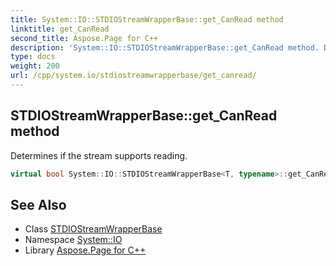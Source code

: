 ```yaml
---
title: System::IO::STDIOStreamWrapperBase::get_CanRead method
linktitle: get_CanRead
second_title: Aspose.Page for C++
description: 'System::IO::STDIOStreamWrapperBase::get_CanRead method. Determines if the stream supports reading in C++.'
type: docs
weight: 200
url: /cpp/system.io/stdiostreamwrapperbase/get_canread/
---
```

## STDIOStreamWrapperBase::get_CanRead method


Determines if the stream supports reading.

```cpp
virtual bool System::IO::STDIOStreamWrapperBase<T, typename>::get_CanRead() const override
```

## See Also

* Class [STDIOStreamWrapperBase](../)
* Namespace [System::IO](../../)
* Library [Aspose.Page for C++](../../../)
